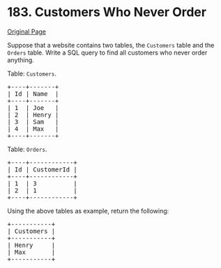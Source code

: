 # 183. Customers Who Never Order

[Original Page](https://leetcode.com/problems/customers-who-never-order/)

Suppose that a website contains two tables, the `Customers` table and the `Orders` table. Write a SQL query to find all customers who never order anything.

Table: `Customers`.

<pre>+----+-------+
| Id | Name  |
+----+-------+
| 1  | Joe   |
| 2  | Henry |
| 3  | Sam   |
| 4  | Max   |
+----+-------+
</pre>

Table: `Orders`.

<pre>+----+------------+
| Id | CustomerId |
+----+------------+
| 1  | 3          |
| 2  | 1          |
+----+------------+
</pre>

Using the above tables as example, return the following:

<pre>+-----------+
| Customers |
+-----------+
| Henry     |
| Max       |
+-----------+
</pre>